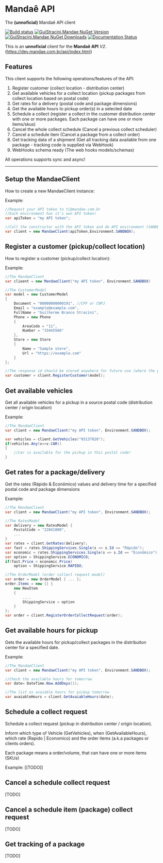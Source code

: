 # Mandaê API
The **(unnoficial)** Mandaê API client

[![Build status](https://ci.appveyor.com/api/projects/status/2et11cwujyfnsruj?svg=true)](https://ci.appveyor.com/project/guibranco/guistracini-mandae)
[![GuiStracini.Mandae NuGet Version](https://img.shields.io/nuget/v/GuiStracini.Mandae.svg)](https://nuget.com/GuiStracini.Mandae/)
[![GuiStracini.Mandae NuGet Downloads](https://img.shields.io/nuget/dt/GuiStracini.Mandae.svg)](https://nuget.com/GuiStracini.Mandae/)
[![Documentation Status](https://readthedocs.org/projects/guistracinimandae/badge/?version=latest)](http://guistracinimandae.readthedocs.io/en/latest/?badge=latest)

This is an **unnoficial** client for the **Mandaê API** *V2*.
(https://dev.mandae.com.br/api/index.html)

## Features ##

This client supports the following operations/features of the API:
 1. Register customer (collect location - distribution center)
 2. Get available vehicles for a collect location (pickup packages from collect location based on postal code) 
 3. Get rates for a delivery (postal code and package dimensions)
 4. Get the available hours to pickup order(s) in a selected date
 5. Schedule a collect (register a collect in the customer distribution center with one or more packages. Each package can have one or more items/skus)
 5. Cancel the whole collect schedule (Cancel a previous collect scheduler)
 6. Cancel a schedule item (Cancel a package from a collect order)
 7. Get tracking data of a shipment (Get all tracking data available from one package - tracking code is supplied via WebHook)
 8. WebHooks schema ready (The web hooks models/schemas)

 All operations supports sync and async!

----------


## Setup the MandaeClient ##

How to create a new MandaeClient instance:

Example:
```csharp
//Request your API token to ti@mandae.com.br 
//Each environment has it's own API token!
var apiToken = "my API token";

//Call the constructor with the API token and de API environment (SANDBOX | PRODUCTION).
var client = new MandaeClient(apiToken,Environment.SANDBOX);
```

## Register a customer (pickup/collect location) ##

How to register a customer (pickup/collect location):

Example:
```csharp
//The MandaeClient
var clieent = new MandaeClient("my API token", Environment.SANDBOX)

//The CustomerModel
var model = new CustomerModel 
{
    Document = "00000000000191", //CPF or CNPJ
    Email = "example@example.com",
    FullName = "Guilherme Branco Stracini",
    Phone = new Phone 
    {
        AreaCode = "11",
        Number = "33445566"
    },
    Store = new Store 
    {
        Name = "Sample store",
        Url = "https://example.com"
    }
};

//The response id should be stored anywhere for future use (where the packages will be collected). This id is used in the RegisterOrder method
var customer = client.RegisterCustomer(model);   
```

## Get available vehicles ##

Get all available vehicles for a pickup in a source postal code (distribution center / origin location)

Example:
```csharp
//The MandaeClient
var client = new MandaeClient("my API token", Environment.SANDBOX);

var vehicles = client.GetVehicles("03137020");
if(vehicles.Any(v=>v.CAR))
{
    //Car is available for the pickup in this postal code!
}
```

## Get rates for a package/delivery ##

Get the rates (Rápido & Econômico) values and delivery time for a specified postal code and package dimensions

Example:
```csharp
//The MandaeClient
var client = new MandaeClient("my API token", Environment.SANDBOX);

//The RatesModel
var delivery = new RatesModel {
	PostalCode = "22041080",
	...
}
var rates = client.GetRates(delivery);
var fast = rates.ShippingServices.Single(s => s.Id == "Rápido");
var economic = rates.ShippingServices.Single(s => s.Id == "Econômico");
var option = ShippingService.ECONOMICO;
if(fast.Price < economic.Price)
    option = ShippingService.RAPIDO;

//The OrderModel (order collect request model)
var order = new OrderModel { ... };
order.Items = new [] {
    new NewItem 
    {
        ....
        ShippingService = option
    }
};
var order = client.RegisterOrderCollectRequest(order);
```

## Get available hours for pickup ##

Gets the available hours for pickup/collect packages in the distribuiton center for a specified date.

Example:
```csharp
//The MandaeClient
var client = new MandaeClient("my API token", Environment.SANDBOX);

//Check the available hours for tomorrow
var date= DateTime.Now.AddDays(1);

//The list os avaiable hours for pickup tomorrow
var avaiableHours = client.GetAvaiableHours(date);
```

## Schedule a collect request ##

Schedule a collect request (pickup in distribution center / origin location).

Inform which type of Vehicle (GetVehicles), when (GetAvailableHours), which rate (Rapido | Economico) and the order items (a.k.a packages or clients orders).

Each package means a order/volume, that can have one or more items (SKUs)

Example: [[TODO]]

## Cancel a schedule collect request ##

[TODO]

## Cancel a schedule item (package) collect request ##

[TODO]

## Get tracking of a package ##

[TODO]
